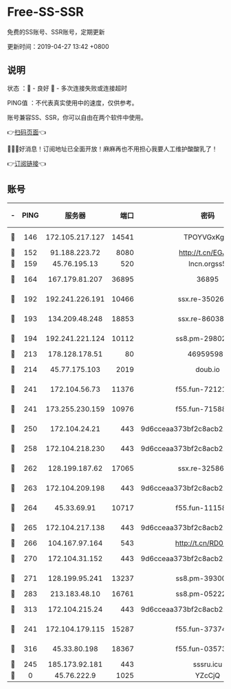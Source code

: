 # Free-SS-SSR

免费的SS账号、SSR账号，定期更新

更新时间：2019-04-27 13:42 +0800

## 说明

状态     ：🙂 - 良好 🙁 - 多次连接失败或连接超时

PING值   ：不代表真实使用中的速度，仅供参考。

账号兼容SS、SSR，你可以自由在两个软件中使用。

👉[扫码页面](https://liesauer.github.io/Free-SS-SSR/)👈

🎉🎉🎉好消息！订阅地址已全面开放！麻麻再也不用担心我要人工维护酸酸乳了！

👉[订阅链接](https://www.liesauer.net/yogurt/subscribe?ACCESS_TOKEN=DAYxR3mMaZAsaqUb)👈

## 账号

|-|PING|服务器|端口|密码|加密方式|区域|
|:----:|:----:|:-----:|-----:|:----:|:----:|:----:|
|🙂|146|172.105.217.127|14541|TPOYVGxKglpi|aes-256-cfb|JP|
|🙂|152|91.188.223.72|8080|http://t.cn/EGJIyrl|rc4-md5|RU|
|🙂|159|45.76.195.13|520|lncn.orgss5|rc4|JP|
|🙂|164|167.179.81.207|36895|36895|aes-256-cfb|JP|
|🙂|192|192.241.226.191|10466|ssx.re-35026033|aes-256-cfb|US|
|🙂|193|134.209.48.248|18853|ssx.re-86038973|aes-256-cfb|US|
|🙂|194|192.241.221.124|10112|ss8.pm-29802599|aes-256-cfb|US|
|🙂|213|178.128.178.51|80|469595985|chacha20|US|
|🙂|214|45.77.175.103|2019|doub.io|aes-128-ctr|SG|
|🙂|241|172.104.56.73|11376|f55.fun-72121138|aes-256-cfb|SG|
|🙂|241|173.255.230.159|10976|f55.fun-71588324|aes-256-cfb|US|
|🙂|250|172.104.24.21|443|9d6cceaa373bf2c8acb22e60b6a58be6|aes-256-cfb|US|
|🙂|258|172.104.218.230|443|9d6cceaa373bf2c8acb22e60b6a58be6|aes-256-cfb|US|
|🙂|262|128.199.187.62|17065|ssx.re-32586020|aes-256-cfb|SG|
|🙂|263|172.104.209.198|443|9d6cceaa373bf2c8acb22e60b6a58be6|aes-256-cfb|US|
|🙂|264|45.33.69.91|10717|f55.fun-11158314|aes-256-cfb|US|
|🙂|265|172.104.217.138|443|9d6cceaa373bf2c8acb22e60b6a58be6|aes-256-cfb|US|
|🙂|266|104.167.97.164|543|http://t.cn/RD0D7sx|rc4-md5|CA|
|🙂|270|172.104.31.152|443|9d6cceaa373bf2c8acb22e60b6a58be6|aes-256-cfb|US|
|🙂|271|128.199.95.241|13237|ss8.pm-39300610|aes-256-cfb|SG|
|🙂|283|213.183.48.10|16761|ss8.pm-05222807|rc4-md5|RU|
|🙂|313|172.104.215.24|443|9d6cceaa373bf2c8acb22e60b6a58be6|aes-256-cfb|US|
|🙂|241|172.104.179.115|15287|f55.fun-37374553|aes-256-cfb|SG|
|🙂|316|45.33.80.198|18367|f55.fun-03573008|aes-256-cfb|US|
|🙁|245|185.173.92.181|443|sssru.icu|rc4-md5|RU|
|🙁|0|45.76.222.9|1025|YZcCjQ|rc4-md5|JP|

